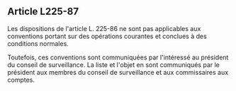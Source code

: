 Article L225-87
----
Les dispositions de l'article L. 225-86 ne sont pas applicables aux conventions
portant sur des opérations courantes et conclues à des conditions normales.

Toutefois, ces conventions sont communiquées par l'intéressé au président du
conseil de surveillance. La liste et l'objet en sont communiqués par le
président aux membres du conseil de surveillance et aux commissaires aux
comptes.
